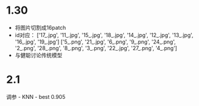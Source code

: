 # 1.30
* 将图片切割成16patch
* id对应：
  ['17_.jpg', '11_.jpg', '15_.jpg', '18_.jpg', '14_.jpg', '12_.jpg', '13_.jpg', '16_.jpg', '19_.jpg']
  ['5_.png', '21_.jpg', '6_.png', '9_.png', '24_.png', '2_.png', '28_.png', '8_.png', '3_.png', '22_.jpg', '27_.png', '4_.png']
* 与健聪讨论传统模型



# 2.1

调参 - KNN - best 0.905



